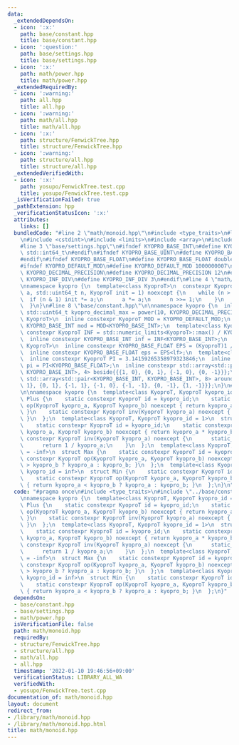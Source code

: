 ```yaml
---
data:
  _extendedDependsOn:
  - icon: ':x:'
    path: base/constant.hpp
    title: base/constant.hpp
  - icon: ':question:'
    path: base/settings.hpp
    title: base/settings.hpp
  - icon: ':x:'
    path: math/power.hpp
    title: math/power.hpp
  _extendedRequiredBy:
  - icon: ':warning:'
    path: all.hpp
    title: all.hpp
  - icon: ':warning:'
    path: math/all.hpp
    title: math/all.hpp
  - icon: ':x:'
    path: structure/FenwickTree.hpp
    title: structure/FenwickTree.hpp
  - icon: ':warning:'
    path: structure/all.hpp
    title: structure/all.hpp
  _extendedVerifiedWith:
  - icon: ':x:'
    path: yosupo/FenwickTree.test.cpp
    title: yosupo/FenwickTree.test.cpp
  _isVerificationFailed: true
  _pathExtension: hpp
  _verificationStatusIcon: ':x:'
  attributes:
    links: []
  bundledCode: "#line 2 \"math/monoid.hpp\"\n#include <type_traits>\n#line 2 \"base/constant.hpp\"\
    \n#include <cstdint>\n#include <limits>\n#include <array>\n#include <utility>\n\
    #line 3 \"base/settings.hpp\"\n#ifndef KYOPRO_BASE_INT\n#define KYOPRO_BASE_INT\
    \ std::int64_t\n#endif\n#ifndef KYOPRO_BASE_UINT\n#define KYOPRO_BASE_UINT std::size_t\n\
    #endif\n#ifndef KYOPRO_BASE_FLOAT\n#define KYOPRO_BASE_FLOAT double\n#endif\n\
    #ifndef KYOPRO_DEFAULT_MOD\n#define KYOPRO_DEFAULT_MOD 1000000007\n#endif\n#ifndef\
    \ KYOPRO_DECIMAL_PRECISION\n#define KYOPRO_DECIMAL_PRECISION 12\n#endif\n#ifndef\
    \ KYOPRO_INF_DIV\n#define KYOPRO_INF_DIV 3\n#endif\n#line 4 \"math/power.hpp\"\
    \nnamespace kyopro {\n  template<class KyoproT>\n  constexpr KyoproT power(KyoproT\
    \ a, std::uint64_t n, KyoproT init = 1) noexcept {\n    while (n > 0) {\n    \
    \  if (n & 1) init *= a;\n      a *= a;\n      n >>= 1;\n    }\n    return init;\n\
    \  }\n}\n#line 8 \"base/constant.hpp\"\n\nnamespace kyopro {\n  inline constexpr\
    \ std::uint64_t kyopro_decimal_max = power(10, KYOPRO_DECIMAL_PRECISION);\n  template<class\
    \ KyoproT>\n  inline constexpr KyoproT MOD = KYOPRO_DEFAULT_MOD;\n  inline constexpr\
    \ KYOPRO_BASE_INT mod = MOD<KYOPRO_BASE_INT>;\n  template<class KyoproT>\n  inline\
    \ constexpr KyoproT INF = std::numeric_limits<KyoproT>::max() / KYOPRO_INF_DIV;\n\
    \  inline constexpr KYOPRO_BASE_INT inf = INF<KYOPRO_BASE_INT>;\n  template<class\
    \ KyoproT>\n  inline constexpr KYOPRO_BASE_FLOAT EPS = (KyoproT)1 / decimal_precision_max;\n\
    \  inline constexpr KYOPRO_BASE_FLOAT eps = EPS<lf>;\n  template<class KyoproT>\n\
    \  inline constexpr KyoproT PI = 3.14159265358979323846;\n  inline constexpr KYOPRO_BASE_FLOAT\
    \ pi = PI<KYOPRO_BASE_FLOAT>;\n  inline constexpr std::array<std::pair<KYOPRO_BASE_INT,\
    \ KYOPRO_BASE_INT>, 4> beside{{{1, 0}, {0, 1}, {-1, 0}, {0, -1}}};\n  inline constexpr\
    \ std::array<std::pair<KYOPRO_BASE_INT, KYOPRO_BASE_INT>, 8> around{{{1, 0}, {1,\
    \ 1}, {0, 1}, {-1, 1}, {-1, 0}, {-1, -1}, {0, -1}, {1, -1}}};\n}\n#line 4 \"math/monoid.hpp\"\
    \n\nnamespace kyopro {\n  template<class KyoproT, KyoproT kyopro_id = 0>\n  struct\
    \ Plus {\n    static constexpr KyoproT id = kyopro_id;\n    static constexpr KyoproT\
    \ op(KyoproT kyopro_a, KyoproT kyopro_b) noexcept { return kyopro_a + kyopro_b;\
    \ }\n    static constexpr KyoproT inv(KyoproT kyopro_a) noexcept { return -kyopro_a;\
    \ }\n  };\n  template<class KyoproT, KyoproT kyopro_id = 1>\n  struct Mul {\n\
    \    static constexpr KyoproT id = kyopro_id;\n    static constexpr KyoproT op(KyoproT\
    \ kyopro_a, KyoproT kyopro_b) noexcept { return kyopro_a * kyopro_b; }\n    static\
    \ constexpr KyoproT inv(KyoproT kyopro_a) noexcept {\n      static_assert(!std::is_integral_v<KyoproT>);\n\
    \      return 1 / kyopro_a;\n    }\n  };\n  template<class KyoproT, KyoproT kyopro_id\
    \ = -inf>\n  struct Max {\n    static constexpr KyoproT id = kyopro_id;\n    static\
    \ constexpr KyoproT op(KyoproT kyopro_a, KyoproT kyopro_b) noexcept { return kyopro_a\
    \ > kyopro_b ? kyopro_a : kyopro_b; }\n  };\n  template<class KyoproT, KyoproT\
    \ kyopro_id = inf>\n  struct Min {\n    static constexpr KyoproT id = kyopro_id;\n\
    \    static constexpr KyoproT op(KyoproT kyopro_a, KyoproT kyopro_b) noexcept\
    \ { return kyopro_a < kyopro_b ? kyopro_a : kyopro_b; }\n  };\n}\n"
  code: "#pragma once\n#include <type_traits>\n#include \"../base/constant.hpp\"\n\
    \nnamespace kyopro {\n  template<class KyoproT, KyoproT kyopro_id = 0>\n  struct\
    \ Plus {\n    static constexpr KyoproT id = kyopro_id;\n    static constexpr KyoproT\
    \ op(KyoproT kyopro_a, KyoproT kyopro_b) noexcept { return kyopro_a + kyopro_b;\
    \ }\n    static constexpr KyoproT inv(KyoproT kyopro_a) noexcept { return -kyopro_a;\
    \ }\n  };\n  template<class KyoproT, KyoproT kyopro_id = 1>\n  struct Mul {\n\
    \    static constexpr KyoproT id = kyopro_id;\n    static constexpr KyoproT op(KyoproT\
    \ kyopro_a, KyoproT kyopro_b) noexcept { return kyopro_a * kyopro_b; }\n    static\
    \ constexpr KyoproT inv(KyoproT kyopro_a) noexcept {\n      static_assert(!std::is_integral_v<KyoproT>);\n\
    \      return 1 / kyopro_a;\n    }\n  };\n  template<class KyoproT, KyoproT kyopro_id\
    \ = -inf>\n  struct Max {\n    static constexpr KyoproT id = kyopro_id;\n    static\
    \ constexpr KyoproT op(KyoproT kyopro_a, KyoproT kyopro_b) noexcept { return kyopro_a\
    \ > kyopro_b ? kyopro_a : kyopro_b; }\n  };\n  template<class KyoproT, KyoproT\
    \ kyopro_id = inf>\n  struct Min {\n    static constexpr KyoproT id = kyopro_id;\n\
    \    static constexpr KyoproT op(KyoproT kyopro_a, KyoproT kyopro_b) noexcept\
    \ { return kyopro_a < kyopro_b ? kyopro_a : kyopro_b; }\n  };\n}"
  dependsOn:
  - base/constant.hpp
  - base/settings.hpp
  - math/power.hpp
  isVerificationFile: false
  path: math/monoid.hpp
  requiredBy:
  - structure/FenwickTree.hpp
  - structure/all.hpp
  - math/all.hpp
  - all.hpp
  timestamp: '2022-01-10 19:46:56+09:00'
  verificationStatus: LIBRARY_ALL_WA
  verifiedWith:
  - yosupo/FenwickTree.test.cpp
documentation_of: math/monoid.hpp
layout: document
redirect_from:
- /library/math/monoid.hpp
- /library/math/monoid.hpp.html
title: math/monoid.hpp
---
```

